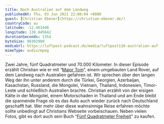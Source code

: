 ```yaml
---
title: Nach Australien auf dem Landweg
publishedAt: Thu, 03 Jun 2021 22:08:04 +0000
guest: [Christian Ebener](https://christian-ebener.de/)
countryCode: au
latitude: -12.463440
longitude: 130.845642
durationSeconds: 1354
byteSize: 98302980 
mediaUrl: https://luftpost-podcast.de/media/luftpost110-australien-auf-dem-landweg.mp3
mimeType: audio/mpeg
---
```


Zwei Jahre, fünf Quadratmeter und 70.000 Kilometer. In dieser Episode erzählt Christian wie er mit “[Major Tom](https://christian-ebener.de/fahrzeugbau/)”, einem umgebauten Land Rover, auf dem Landweg nach Australien gefahren ist. Wir sprechen über den langen Weg der ihn unter anderem durch die Türkei, Georgien, Azerbaijan, Kasachstan, Russland, die Mongolei, Vietnam, Thailand, Indonesien, Timor-Leste und schließlich Australien brachte. Christian erzählt von der eisigen Kälte in der Mongolei, einem Motorschaden in Thailand und am Ende bleibt die spannende Frage ob es das Auto auch wieder zurück nach Deutschland geschafft hat. Wer mehr über diese wahnsinnige Reise erfahren möchte sollte unbedingt auf Christians Webseite vorbeischauen. Neben vielen Fotos, gibt es dort auch sein Buch “[Fünf Quadratmeter Freiheit](https://christian-ebener.de)” zu kaufen.
